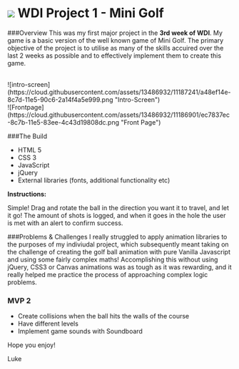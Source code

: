 # ![](https://ga-dash.s3.amazonaws.com/production/assets/logo-9f88ae6c9c3871690e33280fcf557f33.png) WDI Project 1 - Mini Golf

###Overview
This was my first major project in the **3rd week of WDI**. My game is a basic version of the well known game of Mini Golf. The primary objective of the project is to utilise as many of the skills accuired over the last 2 weeks as possible and to effectively implement them to create this game.

<br>
![intro-screen](https://cloud.githubusercontent.com/assets/13486932/11187241/a48ef14e-8c7d-11e5-90c6-2a14f4a5e999.png "Intro-Screen")
<br>
![Frontpage](https://cloud.githubusercontent.com/assets/13486932/11186901/ec7837ec-8c7b-11e5-83ee-4c43d19808dc.png "Front Page")

###The Build

* HTML 5
* CSS 3
* JavaScript
* jQuery
* External libraries (fonts, additional functionality etc)

**Instructions:**

Simple! Drag and rotate the ball in the direction you want it to travel, and let it go! 
The amount of shots is logged, and when it goes in the hole the user is met with an alert to confirm success.

###Problems & Challenges
I really struggled to apply animation libraries to the purposes of my indiviudal project, which subsequently meant taking on the challenge of creating the golf ball animation with pure Vanilla Javascript and using some fairly complex maths! Accomplishing	this	without	using	jQuery,	CSS3	or	Canvas	animations	was	as	tough	as	it	was rewarding,	and	it	really	helped	me	practice	the	process	of	approaching complex logic	problems.

### MVP 2
* Create collisions when the ball hits the walls of the course 
* Have different levels
* Implement game sounds with Soundboard

Hope you enjoy!

Luke<br>
